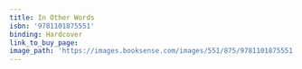 ```yaml
---
title: In Other Words
isbn: '9781101875551'
binding: Hardcover
link_to_buy_page:
image_path: 'https://images.booksense.com/images/551/875/9781101875551.jpg'
---
```


